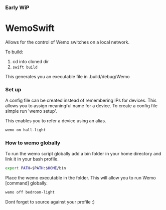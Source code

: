 ### Early WiP

# WemoSwift
Allows for the control of Wemo switches on a local network.

To build: 

1. cd into cloned dir
2. ```swift build ```

This generates you an executable file in .build/debug/Wemo

### Set up
A config file can be created instead of remembering IPs for devices. This allows you to assign meaningful name for a device. To create a config file simple run 'wemo setup'.

This enables you to refer a device using an alias. 

```bash
wemo on hall-light
```

### How to wemo globally

To run the wemo script globally add a bin folder in your home directory and link it in your bash profile.

```bash
export PATH=$PATH:$HOME/bin
``` 

Place the wemo executable in the folder. This will allow you to run Wemo [command] globally. 

```bash
wemo off bedroom-light
```

Dont forget to source against your profile :) 
